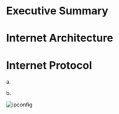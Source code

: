 # Executive Summary

# Internet Architecture

# Internet Protocol

a. 

b.

![ipconfig](https://user-images.githubusercontent.com/90066230/140929909-5ab67225-5231-4c71-a90e-6d3238d6da42.png)
